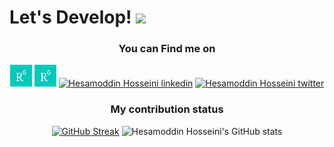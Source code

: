 <h1> Let's Develop! 
<img src='https://user-images.githubusercontent.com/5713670/87202985-820dcb80-c2b6-11ea-9f56-7ec461c497c3.gif' width='55'>
</h1>



<div align="center">
<h3> You can Find me on </h3>
<a href="https://www.researchgate.net/profile/Seyed-Hesamoddin-Hosseini"> <img alt="Hesamoddin Hosseini Research Gate" width="35px" src="https://raw.githubusercontent.com/HesamoddinHosseini/HesamoddinHosseini/main/Unknown.jpeg" /></a>
<a href="https://orcid.org/my-orcid?orcid=0000-0001-8073-0609"> <img alt="Hesamoddin Hosseini Research Gate" width="35px" src="https://raw.githubusercontent.com/HesamoddinHosseini/HesamoddinHosseini/main/Unknown.jpeg" /></a>
<a href="https://www.linkedin.com/in/hesamoddinhosseini/"> <img alt="Hesamoddin Hosseini linkedin" width="35px" src="https://raw.githubusercontent.com/mehrdad-dev/mehrdad-dev/main/linkedin.png" /></a>
<a href="https://twitter.com/hesammodin_"> <img alt="Hesamoddin Hosseini twitter" width="35px" src="https://raw.githubusercontent.com/mehrdad-dev/mehrdad-dev/main/twitter.png" /> </a> 
<a href="https://sites.google.com/view/hesamoddin" width="35px" src="https://raw.githubusercontent.com/mehrdad-dev/mehrdad-dev/main/website.png" /></a>	 
</div>

<div align="center">
<h3> My contribution status </h3>
  
[![GitHub Streak](https://github-readme-streak-stats.herokuapp.com?user=HesamoddinHosseini&hide_border=true&fire=DD2727)](https://git.io/streak-stats)
![Hesamoddin Hosseini's GitHub stats](https://github-readme-stats.vercel.app/api?username=HesamoddinHosseini&show_icons=true&theme=flag-india&border_radius=25)
</div>

